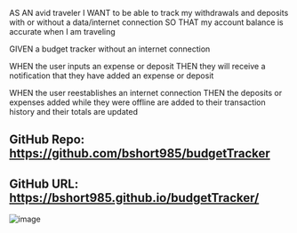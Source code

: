 AS AN avid traveler
I WANT to be able to track my withdrawals and deposits with or without a data/internet connection
SO THAT my account balance is accurate when I am traveling 

GIVEN a budget tracker without an internet connection

WHEN the user inputs an expense or deposit
THEN they will receive a notification that they have added an expense or deposit

WHEN the user reestablishes an internet connection
THEN the deposits or expenses added while they were offline are added to their transaction history and their totals are updated

## GitHub Repo: https://github.com/bshort985/budgetTracker

## GitHub URL: https://bshort985.github.io/budgetTracker/

![image](https://user-images.githubusercontent.com/97572888/177226648-d9172eb0-6465-40b5-bace-d7847b848f7d.png)

